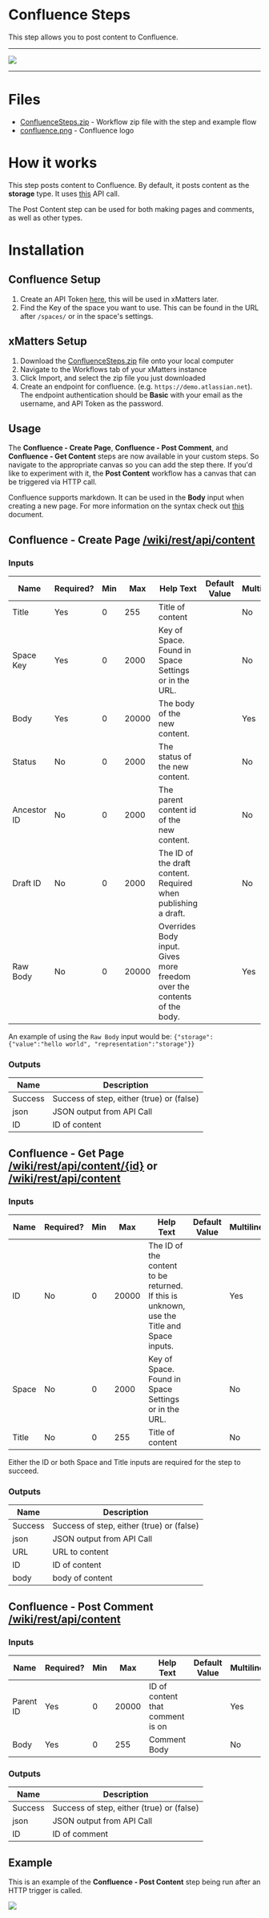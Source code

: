 # Confluence Steps

This step allows you to post content to Confluence.


---------

<kbd>
  <img src="https://github.com/xmatters/xMatters-Labs/raw/master/media/disclaimer.png">
</kbd>

---------

# Files

* [ConfluenceSteps.zip](ConfluenceSteps.zip) - Workflow zip file with the step and example flow
* [confluence.png](/confluence.png) - Confluence logo

# How it works
This step posts content to Confluence. By default, it posts content as the **storage** type. It uses [this](https://developer.atlassian.com/cloud/confluence/rest/#api-api-content-post) API call.

The Post Content step can be used for both making pages and comments, as well as other types.

# Installation

## Confluence Setup
1. Create an API Token [here](https://id.atlassian.com/manage-profile/security/api-tokens), this will be used in xMatters later.
2. Find the Key of the space you want to use. This can be found in the URL after `/spaces/` or in the space's settings.


## xMatters Setup
1. Download the [ConfluenceSteps.zip](ConfluenceSteps.zip) file onto your local computer
2. Navigate to the Workflows tab of your xMatters instance
3. Click Import, and select the zip file you just downloaded
4. Create an endpoint for confluence. (e.g. `https://demo.atlassian.net`). The endpoint authentication should be **Basic** with your email as the username, and API Token as the password.


## Usage
The **Confluence - Create Page**, **Confluence - Post Comment**, and **Confluence - Get Content** steps are now available in your custom steps. So navigate to the appropriate canvas so you can add the step there. If you'd like to experiment with it, the **Post Content** workflow has a canvas that can be triggered via HTTP call. 

Confluence supports markdown. It can be used in the **Body** input when creating a new page. For more information on the syntax check out [this](https://confluence.atlassian.com/doc/confluence-wiki-markup-251003035.html) document.

## Confluence - Create Page [/wiki/rest/api/content](https://developer.atlassian.com/cloud/confluence/rest/#api-api-content-post)

### Inputs
| Name  | Required? | Min | Max | Help Text | Default Value | Multiline |
| ----- | ----------| --- | --- | --------- | ------------- | --------- |
| Title | Yes | 0 | 255 | Title of content | | No |
| Space Key | Yes | 0 | 2000 | Key of Space. Found in Space Settings or in the URL. | | No |
| Body | Yes | 0 | 20000 | The body of the new content. | | Yes |
| Status | No | 0 | 2000 | The status of the new content. | | No |
| Ancestor ID | No | 0 | 2000 | The parent content id of the new content. | | No |
| Draft ID | No | 0 | 2000 | The ID of the draft content. Required when publishing a draft. | | No |
| Raw Body | No | 0 | 20000 | Overrides Body input. Gives more freedom over the contents of the body. | | Yes |

An example of using the `Raw Body` input would be: `{"storage": {"value":"hello world", "representation":"storage"}}`

### Outputs

| Name | Description |
| ---- | ----------  |
| Success | Success of step, either (true) or (false) |
| json | JSON output from API Call |
| ID | ID of content |


## Confluence - Get Page [/wiki/rest/api/content/{id}](https://developer.atlassian.com/cloud/confluence/rest/#api-api-content-id-get) or [/wiki/rest/api/content](https://developer.atlassian.com/cloud/confluence/rest/#api-api-content-get)

### Inputs

| Name  | Required? | Min | Max | Help Text | Default Value | Multiline |
| ----- | ----------| --- | --- | --------- | ------------- | --------- |
| ID | No | 0 | 20000 | The ID of the content to be returned. If this is unknown, use the Title and Space inputs. | | Yes |
| Space | No | 0 | 2000 | Key of Space. Found in Space Settings or in the URL. | | No |
| Title | No | 0 | 255 | Title of content | | No |

Either the ID or both Space and Title inputs are required for the step to succeed.

### Outputs

| Name | Description |
| ---- | ----------  |
| Success | Success of step, either (true) or (false) |
| json | JSON output from API Call |
| URL | URL to content |
| ID | ID of content |
| body | body of content |


## Confluence - Post Comment [/wiki/rest/api/content](https://developer.atlassian.com/cloud/confluence/rest/#api-api-content-post)

### Inputs

| Name  | Required? | Min | Max | Help Text | Default Value | Multiline |
| ----- | ----------| --- | --- | --------- | ------------- | --------- |
| Parent ID | Yes | 0 | 20000 | ID of content that comment is on | | Yes |
| Body | Yes | 0 | 255 | Comment Body | | No |

### Outputs

| Name | Description |
| ---- | ----------  |
| Success | Success of step, either (true) or (false) |
| json | JSON output from API Call |
| ID | ID of comment |


## Example
This is an example of the **Confluence - Post Content** step being run after an HTTP trigger is called.

<kbd>
	<img src="/media/ExampleFlow.png">
</kbd>

